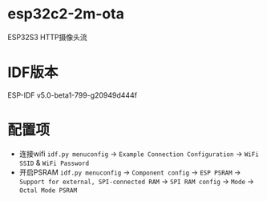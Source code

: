 # esp32c2-2m-ota

ESP32S3 HTTP摄像头流

# IDF版本
ESP-IDF v5.0-beta1-799-g20949d444f

# 配置项

* 连接wifi `idf.py menuconfig` -> `Example Connection Configuration` -> `WiFi SSID` & `WiFi Password`
* 开启PSRAM `idf.py menuconfig` -> `Component config` -> `ESP PSRAM` -> `Support for external, SPI-connected RAM` -> `SPI RAM config` -> `Mode` -> `Octal Mode PSRAM`
